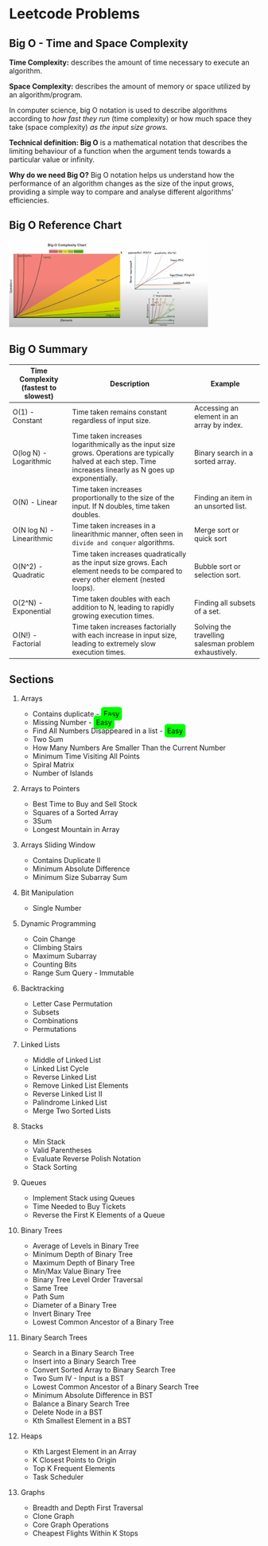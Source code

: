 # Leetcode Problems

## Big O - Time and Space Complexity

**Time Complexity:** describes the amount of time necessary to execute an algorithm.

**Space Complexity:** describes the amount of memory or space utilized by an algorithm/program.

In computer science, big O notation is used to describe algorithms according to <em>how fast they run</em> (time complexity) or how much space they take (space complexity) <em>as the input size grows.</em>

**Technical definition: Big O** is a mathematical notation that describes the limiting behaviour of a function when the argument tends towards a particular value or infinity.

**Why do we need Big O?** Big O notation helps us understand how the performance of an algorithm changes as the size of the input grows, providing a simple way to compare and analyse different algorithms' efficiencies.

## Big O Reference Chart

<img src="./big-o-complexity-chart.png" width="400" />

## Big O Summary

| Time Complexity (fastest to slowest)  | Description | Example |
| --- | --- | --- |
| O(1) - Constant | Time taken remains constant regardless of input size. | Accessing an element in an array by index. |
| O(log N) - Logarithmic | Time taken increases logarithmically as the input size grows. Operations are typically halved at each step. Time increases linearly as N goes up exponentially. | Binary search in a sorted array. |
| O(N) - Linear | Time taken increases proportionally to the size of the input. If N doubles, time taken doubles. | Finding an item in an unsorted list. |
| O(N log N) - Linearithmic | Time taken increases in a linearithmic manner, often seen in `divide and conquer` algorithms. | Merge sort or quick sort |
| O(N^2) - Quadratic | Time taken increases quadratically as the input size grows. Each element needs to be compared to every other element (nested loops). | Bubble sort or selection sort. |
| O(2^N) - Exponential | Time taken doubles with each addition to N, leading to rapidly growing execution times. | Finding all subsets of a set. |
| O(N!) - Factorial | Time taken increases factorially with each increase in input size, leading to extremely slow execution times. | Solving the travelling salesman problem exhaustively. |

## Sections

1. Arrays
    - Contains duplicate - <mark style="background-color: #00FF00; padding: 5px; border-radius: 5px;">Easy</mark>
    - Missing Number - <mark style="background-color: #00FF00; padding: 5px; border-radius: 5px;">Easy</mark>
    - Find All Numbers Disappeared in a list - <mark style="background-color: #00FF00; padding: 5px; border-radius: 5px;">Easy</mark>
    - Two Sum
    - How Many Numbers Are Smaller Than the Current Number
    - Minimum Time Visiting All Points
    - Spiral Matrix
    - Number of Islands

2. Arrays to Pointers
    - Best Time to Buy and Sell Stock
    - Squares of a Sorted Array
    - 3Sum
    - Longest Mountain in Array

3. Arrays Sliding Window
    - Contains Duplicate II
    - Minimum Absolute Difference
    - Minimum Size Subarray Sum

4. Bit Manipulation
    - Single Number

5. Dynamic Programming
    - Coin Change
    - Climbing Stairs
    - Maximum Subarray
    - Counting Bits
    - Range Sum Query - Immutable

6. Backtracking
    - Letter Case Permutation
    - Subsets
    - Combinations
    - Permutations

7. Linked Lists
    - Middle of Linked List
    - Linked List Cycle
    - Reverse Linked List
    - Remove Linked List Elements
    - Reverse Linked List II
    - Palindrome Linked List
    - Merge Two Sorted Lists

8. Stacks
    - Min Stack
    - Valid Parentheses
    - Evaluate Reverse Polish Notation
    - Stack Sorting

9. Queues
    - Implement Stack using Queues
    - Time Needed to Buy Tickets
    - Reverse the First K Elements of a Queue

10. Binary Trees
    - Average of Levels in Binary Tree
    - Minimum Depth of Binary Tree
    - Maximum Depth of Binary Tree
    - Min/Max Value Binary Tree
    - Binary Tree Level Order Traversal
    - Same Tree
    - Path Sum
    - Diameter of a Binary Tree
    - Invert Binary Tree
    - Lowest Common Ancestor of a Binary Tree

11. Binary Search Trees
    - Search in a Binary Search Tree
    - Insert into a Binary Search Tree
    - Convert Sorted Array to Binary Search Tree
    - Two Sum IV - Input is a BST
    - Lowest Common Ancestor of a Binary Search Tree
    - Minimum Absolute Difference in BST
    - Balance a Binary Search Tree
    - Delete Node in a BST
    - Kth Smallest Element in a BST

12. Heaps
    - Kth Largest Element in an Array
    - K Closest Points to Origin
    - Top K Frequent Elements
    - Task Scheduler

13. Graphs
    - Breadth and Depth First Traversal
    - Clone Graph
    - Core Graph Operations
    - Cheapest Flights Within K Stops
